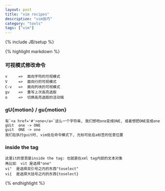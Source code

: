 ```yaml
---
layout: post
title: "vim recipes"
description: "vim技巧"
category: "tools"
tags: ["vim"]
---
```

{% include JB/setup %}


{% highlight markdown %}
### 可视模式修改命令
    v     =>  面向字符的可视模式 
    V     =>  面向行的可视模式  
    C-v   =>  面向列块的可视模式  
    gv    =>  重写上次高亮选取  
    o     =>  切换高亮选取的活动端 

### gU{motion} / gu{motion}

    有`<a href='#'>one</a>`这么一个字符串, 我们想吧one变成ONE, 或者想把ONE变成one  
    gUit  one -> ONE  
    guit  ONE -> one  
    我们在执行guit时, vim处在命令模式下, 光标可处在a标签的任意位置  

### inside the tag

    这里it的意思是inside the tag: 也就是在xml tag内部的文本对象  
    再比如  vit 是选择"one"  
    vi"  是选择双引号之内的东西"toselect"  
    vi{  是选择大括号之内的东西{toselect}  
    
{% endhighlight %}

